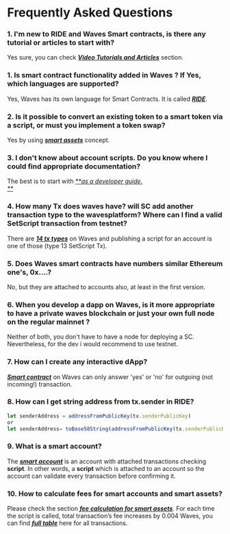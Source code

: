 # Frequently Asked Questions

### 1. I'm new to RIDE and Waves Smart contracts, is there any tutorial or articles to start with?

Yes sure, you can check [_**Video Tutorials and Articles**_](/smart-contracts/video-tutorials-and-articles.md) section.

### 1. Is smart contract functionality added in Waves ? If Yes, which languages are supported?

Yes, Waves has its own language for Smart Contracts. It is called [_**RIDE**_](/smart-contracts/ride-language/ride-language.md).

### 2. Is it possible to convert an existing token to a smart token via a script, or must you implement a token swap?

Yes by using [_**smart assets**_](/smart-contracts/smart-assets.md) concept.

### 3. I don't know about account scripts. Do you know where I could find appropriate documentation?

The best is to start with [_**as a developer guide.                      
**_](/getting-started/as-a-developer.md)

### 4. How many Tx does waves have? will SC add another transaction type to the wavesplatform? Where can I find a valid SetScript transaction from testnet?

There are [_**14 tx types**_](/waves-api-and-sdk/waves-node-rest-api/example-transactions.md) on Waves and publishing a script for an account is one of those \(type 13 SetScript Tx\).

### 5. Does Waves smart contracts have numbers similar Ethereum one's, 0x....?

No, but they are attached to accounts also, at least in the first version.

### 6. When you develop a dapp on Waves, is it more appropriate to have a private waves blockchain or just your own full node on the regular mainnet ?

Neither of both, you don't have to have a node for deploying a SC. Nevertheless, for the dev i would recommend to use testnet.

### 7. How can I create any interactive dApp?

[_**Smart contract**_](/smart-contracts/waves-contracts-language-description.md) on Waves can only answer 'yes' or 'no' for outgoing \(not incoming!\) transaction.

### 8. How can I get string address from tx.sender in RIDE?

```js
let senderAddress = addressFromPublicKey(tx.senderPublicKey)
or 
let senderAddress= toBase58String(addressFromPublicKey(tx.senderPublicKey).bytes)
```

### 9. What is a smart account?

The [_**smart account**_](/smart-contracts/smart-accounts.md) is an account with attached transactions checking **script**. In other words, a **script** which is attached to an account so the account can validate every transaction before confirming it.

### 10. How to calculate fees for smart accounts and smart assets?

Please check the section [_**fee calculation for smart assets**_](/smart-contracts/smart-assets.md). For each time the script is called, total transaction’s fee increases by 0.004 Waves, you can find [_**full table**_](/waves-environment/waves-protocol/transactions-fees.md) here for all transactions.

